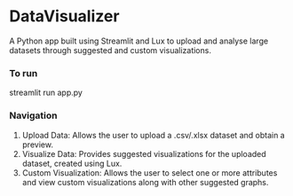 # DataVisualizer

A Python app built using Streamlit and Lux to upload and analyse large datasets through suggested and custom visualizations.

### To run
streamlit run app.py

### Navigation
1. Upload Data: Allows the user to upload a .csv/.xlsx dataset and obtain a preview.
2. Visualize Data: Provides suggested visualizations for the uploaded dataset, created using Lux.
3. Custom Visualization: Allows the user to select one or more attributes and view custom visualizations along with other suggested graphs.
